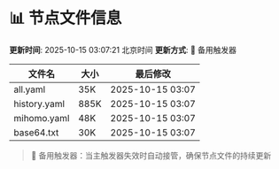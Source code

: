# 📊 节点文件信息

**更新时间**: 2025-10-15 03:07:21 北京时间
**更新方式**: 🔄 备用触发器

| 文件名 | 大小 | 最后修改 |
|--------|------|----------|
| all.yaml | 35K | 2025-10-15 03:07 |
| history.yaml | 885K | 2025-10-15 03:07 |
| mihomo.yaml | 48K | 2025-10-15 03:07 |
| base64.txt | 30K | 2025-10-15 03:07 |

> 🔄 备用触发器：当主触发器失效时自动接管，确保节点文件的持续更新
